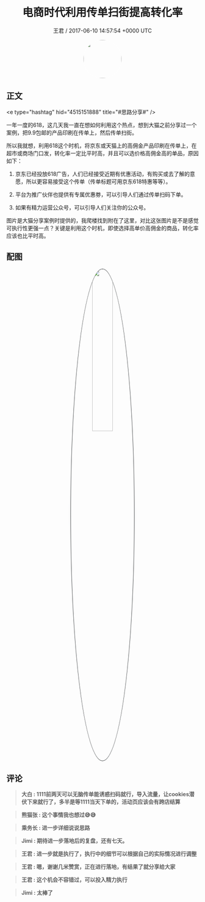 <h1 align="center">电商时代利用传单扫街提高转化率</h1>
<p align="center">
    <a>王君 / 2017-06-10 14:57:54 &#43;0000 UTC</a>
</p>

<div align="center">
    <img src="https://images.zsxq.com/FrsdWPWXvF8z-hMfRfGtY4cP_pgO?e=1590940799&amp;token=kIxbL07-8jAj8w1n4s9zv64FuZZNEATmlU_Vm6zD:DX-kRHKE06d7LTAMsoszRz6M53E=" width="100" height="100" style="border:1px solid;border-radius:50%; color:#ffffff"/>
</div>

## 正文

<div>
&lt;e type=&#34;hashtag&#34; hid=&#34;4515151888&#34; title=&#34;#思路分享#&#34; /&gt; 

一年一度的618，这几天我一直在想如何利用这个热点，想到大猫之前分享过一个案例，把9.9包邮的产品印刷在传单上，然后传单扫街。

所以我就想，利用618这个时机，将京东或天猫上的高佣金产品印刷在传单上，在超市或商场门口发，转化率一定比平时高，并且可以选价格高佣金高的单品，原因如下：

1. 京东已经投放618广告，人们已经接受近期有优惠活动，有购买或去了解的意愿，所以更容易接受这个传单（传单标题可用京东618特惠等等）。

2. 平台为推广伙伴也提供有专属优惠劵，可以引导人们通过传单扫码下单。

3. 如果有精力运营公众号，可以引导人们关注你的公众号。



图片是大猫分享案例时提供的，我爬楼找到附在了这里，对比这张图片是不是感觉可执行性更强一点？关键是利用这个时机，即使选择高单价高佣金的商品，转化率应该也比平时高。
</div>

## 配图
<div class="image" align="center">

<img src="https://images.zsxq.com/FiopJ0e_UhRbfETJ971aOWl5bfEj?e=1590940799&amp;token=kIxbL07-8jAj8w1n4s9zv64FuZZNEATmlU_Vm6zD:wotAh476_XGy32e9Ec1j1yxJfio=" width="33%" height="33%" style="border:1px solid;border-radius:50%; color:#3c3f41"/>

</div>

## 评论

<div align="left">
<div>

<blockquote >
<span> <strong>大白 : 1111前两天可以无脑传单能诱惑扫码就行，导入流量，让cookies潜伏下来就行了，多半是等1111当天下单的，活动页应该会有跨店结算 </strong></span>
</blockquote>

<blockquote >
<span> <strong>熊猫张 : 这个事情我也想过😅😅 </strong></span>
</blockquote>

<blockquote >
<span> <strong>乘务长 : 进一步详细说说思路 </strong></span>
</blockquote>

<blockquote >
<span> <strong>Jimi : 期待进一步落地后的复盘，还有七天。 </strong></span>
</blockquote>

<blockquote >
<span> <strong>王君 : 进一步就是执行了，执行中的细节可以根据自己的实际情况进行调整 </strong></span>
</blockquote>

<blockquote >
<span> <strong>王君 : 嗯，谢谢几米赞赏，正在进行落地，有结果了就分享给大家 </strong></span>
</blockquote>

<blockquote >
<span> <strong>王君 : 这个机会不容错过，可以投入精力执行 </strong></span>
</blockquote>

<blockquote >
<span> <strong>Jimi : 太棒了 </strong></span>
</blockquote>

</div>
</div>